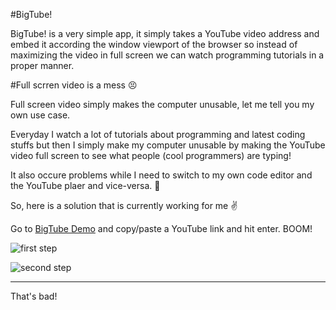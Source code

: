 #BigTube!

BigTube! is a very simple app, it simply takes a YouTube video address and embed it according the window viewport of the browser 
so instead of maximizing the video in full screen we can watch programming tutorials in a proper manner.

#Full scrren video is a mess 😣

Full screen video simply makes the computer unusable, let me tell you my own use case.

Everyday I watch a lot of tutorials about programming and latest coding stuffs but then I simply make my computer unusable 
by making the YouTube video full screen to see what people (cool programmers) are typing!

It also occure problems while I need to switch to my own code editor and the YouTube plaer and vice-versa. 😤

So, here is a solution that is currently working for me ✌

Go to [BigTube Demo](https://cdn.rawgit.com/rakibtg/BigTube/master/index.html) and copy/paste a YouTube link and hit enter. BOOM! 

![first step](https://github.com/rakibtg/BigTube/raw/master/1.png "Provide a YouTube link and hit enter")

![second step](https://github.com/rakibtg/BigTube/raw/master/2.png "Enjoy the video!")

***

That's bad!

